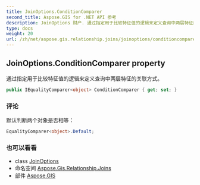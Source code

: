 ```yaml
---
title: JoinOptions.ConditionComparer
second_title: Aspose.GIS for .NET API 参考
description: JoinOptions 财产. 通过指定用于比较特征值的逻辑来定义查询中两层特征的关联方式
type: docs
weight: 20
url: /zh/net/aspose.gis.relationship.joins/joinoptions/conditioncomparer/
---
```

## JoinOptions.ConditionComparer property

通过指定用于比较特征值的逻辑来定义查询中两层特征的关联方式。

```csharp
public IEqualityComparer<object> ConditionComparer { get; set; }
```

### 评论

默认判断两个对象是否相等：

```csharp
EqualityComparer<object>.Default;  
```

### 也可以看看

* class [JoinOptions](../)
* 命名空间 [Aspose.Gis.Relationship.Joins](../../joinoptions/)
* 部件 [Aspose.GIS](../../../)


